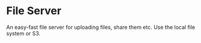 # File Server

An easy-fast file server for uploading files, share them etc. Use the local file system or S3.
